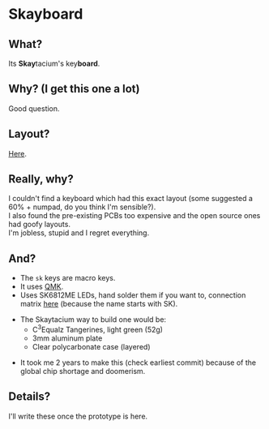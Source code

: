 # Skayboard

## What?

Its **Skay**tacium's key**board**.

## Why? (I get this one a lot)

Good question.

## Layout?

[Here](http://www.keyboard-layout-editor.com/##@_name=Skayboard&author=Skaytacium&background_name=Aluminium%20brushed%20black&style=background-image%2F:%20url('%2F%2Fbg%2F%2Fmetal%2F%2Faluminum%2F_texture1644.jpg')%2F%3B%3B&switchMount=cherry&pcb:true&plate:true%3B&@_c=%23544d4d&t=%23e6e6e6&fa@:0&:0&:0&:6%3B%3B&=Esc%0A~%0A%0A%60&_fa@:0&:0&:0&:2%3B%3B&=!%0A1%0A%0AF1&=%2F@%0A2%0A%0AF2&=%23%0A3%0A%0AF3&=$%0A4%0A%0AF4&=%25%0A5%0A%0AF5&=%5E%0A6%0A%0AF6&=%2F&%0A7%0A%0AF7&=*%0A8%0A%0AF8&=(%0A9%0A%0AF9&=)%0A0%0A%0AF10&=%2F_%0A-%0A%0AF11&=+%0A%2F=%0A%0AF12&_w:2%3B&=Backspace&=Insert%0A%0A%0APrtScrn&=Home%0A%0A%0AScLck&=PgUp%0A%0A%0APsBrk%3B&@_w:1.5%3B&=Tab&=Q&=W&=E&=R&=T&=Y&=U&=I&=O&=P&=%7B%0A%5B&=%7D%0A%5D&_w:1.5%3B&=%7C%0A%5C&=Delete&=End&=PgDn%3B&@_w:1.75%3B&=Caps%20Lock&=A&=S&=D&_n:true%3B&=F&=G&=H&_n:true%3B&=J&=K&=L&=%2F:%0A%2F%3B&=%22%0A'&_w:2.25%3B&=Enter&_a:7%3B&=sk1&=sk2&=sk3%3B&@_a:4&w:2.25%3B&=Shift&=Z&=X&=C&=V&=B&=N&=M&=%3C%0A,&=%3E%0A.&=%3F%0A%2F%2F&_w:2.75%3B&=Shift&_a:7%3B&=sk0&_a:4%3B&=%E2%86%91&_a:7%3B&=sk4%3B&@_a:4&w:1.25%3B&=Ctrl&_w:1.25%3B&=Win&_w:1.25%3B&=Alt&_a:7&w:6.25%3B&=&_a:4&w:1.25%3B&=Alt&_t=%23ffffff&w:1.25%3B&=Win&_t=%23e6e6e6&w:1.25%3B&=Fn&_w:1.25%3B&=Ctrl&=%E2%86%90&=%E2%86%93&=%E2%86%92).

## Really, why?

I couldn't find a keyboard which had this exact layout (some suggested a 60% + numpad, do you think I'm sensible?).  
I also found the pre-existing PCBs too expensive and the open source ones had goofy layouts.  
I'm jobless, stupid and I regret everything.

## And?

- The `sk` keys are macro keys.
- It uses [QMK](https://qmk.fm/).
- Uses SK6812ME LEDs, hand solder them if you want to, connection matrix [here](#connections) (because the name starts with SK).
+ The Skaytacium way to build one would be:
  - C<sup>3</sup>Equalz Tangerines, light green (52g)
  - 3mm aluminum plate
  - Clear polycarbonate case (layered)
- It took me 2 years to make this (check earliest commit) because of the global chip shortage and doomerism.

## Details?

I'll write these once the prototype is here.
